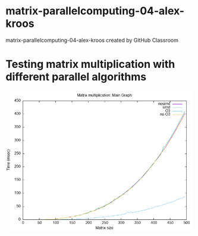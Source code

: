 # matrix-parallelcomputing-04-alex-kroos
matrix-parallelcomputing-04-alex-kroos created by GitHub Classroom

# Testing matrix multiplication with different parallel algorithms

<img src='photos/main.png'/>

